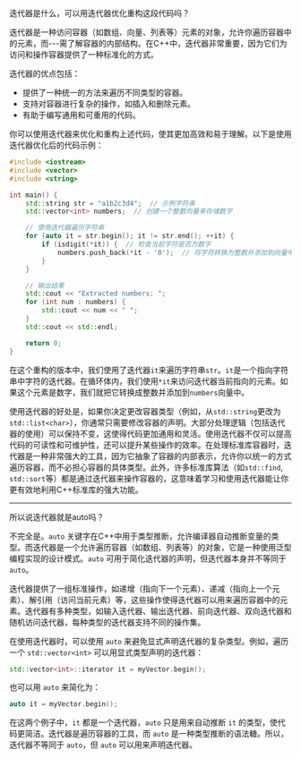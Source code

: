 迭代器是什么，可以用迭代器优化重构这段代码吗？

迭代器是一种访问容器（如数组、向量、列表等）元素的对象，允许你遍历容器中的元素，而---需了解容器的内部结构。在C++中，迭代器非常重要，因为它们为访问和操作容器提供了一种标准化的方式。

迭代器的优点包括：

- 提供了一种统一的方法来遍历不同类型的容器。
- 支持对容器进行复杂的操作，如插入和删除元素。
- 有助于编写通用和可重用的代码。

你可以使用迭代器来优化和重构上述代码，使其更加高效和易于理解。以下是使用迭代器优化后的代码示例：

``` cpp
#include <iostream>
#include <vector>
#include <string>

int main() {
    std::string str = "a1b2c3d4";  // 示例字符串
    std::vector<int> numbers;  // 创建一个整数向量来存储数字

    // 使用迭代器遍历字符串
    for (auto it = str.begin(); it != str.end(); ++it) {
        if (isdigit(*it)) {  // 检查当前字符是否为数字
            numbers.push_back(*it - '0');  // 将字符转换为整数并添加到向量中
        }
    }

    // 输出结果
    std::cout << "Extracted numbers: ";
    for (int num : numbers) {
        std::cout << num << " ";
    }
    std::cout << std::endl;

    return 0;
}
```

在这个重构的版本中，我们使用了迭代器`it`来遍历字符串`str`。`it`是一个指向字符串中字符的迭代器。在循环体内，我们使用`*it`来访问迭代器当前指向的元素。如果这个元素是数字，我们就把它转换成整数并添加到`numbers`向量中。

使用迭代器的好处是，如果你决定更改容器类型（例如，从`std::string`更改为`std::list<char>`），你通常只需要修改容器的声明。大部分处理逻辑（包括迭代器的使用）可以保持不变，这使得代码更加通用和灵活。使用迭代器不仅可以提高代码的可读性和可维护性，还可以提升某些操作的效率。在处理标准库容器时，迭代器是一种非常强大的工具，因为它抽象了容器的内部表示，允许你以统一的方式遍历容器，而不必担心容器的具体类型。此外，许多标准库算法（如`std::find`, `std::sort`等）都是通过迭代器来操作容器的，这意味着学习和使用迭代器能让你更有效地利用C++标准库的强大功能。

---

所以说迭代器就是auto吗？

不完全是。`auto` 关键字在C++中用于类型推断，允许编译器自动推断变量的类型。而迭代器是一个允许遍历容器（如数组、列表等）的对象，它是一种使用泛型编程实现的设计模式。`auto` 可用于简化迭代器的声明，但迭代器本身并不等同于 `auto`。

迭代器提供了一组标准操作，如递增（指向下一个元素）、递减（指向上一个元素）、解引用（访问当前元素）等，这些操作使得迭代器可以用来遍历容器中的元素。迭代器有多种类型，如输入迭代器、输出迭代器、前向迭代器、双向迭代器和随机访问迭代器，每种类型的迭代器支持不同的操作集。

在使用迭代器时，可以使用 `auto` 来避免显式声明迭代器的复杂类型。例如，遍历一个 `std::vector<int>` 可以用显式类型声明的迭代器：

``` cpp
std::vector<int>::iterator it = myVector.begin();
```

也可以用 `auto` 来简化为：

``` cpp
auto it = myVector.begin();
```

在这两个例子中，`it` 都是一个迭代器，`auto` 只是用来自动推断 `it` 的类型，使代码更简洁。迭代器是遍历容器的工具，而 `auto` 是一种类型推断的语法糖。所以，迭代器不等同于 `auto`，但 `auto` 可以用来声明迭代器。
